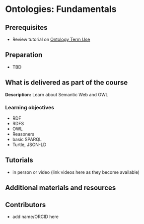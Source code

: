 # Ontologies: Fundamentals

## Prerequisites
- Review tutorial on [Ontology Term Use](/redesign/01_ontologyTermUse.md)

## Preparation
- TBD

## What is delivered as part of the course

**Description:**  Learn about Semantic Web and OWL

### Learning objectives
- RDF
- RDFS
- OWL
- Reasoners
- basic SPARQL
- Turtle, JSON-LD

## Tutorials
- in person or video (link videos here as they become available)

## Additional materials and resources

## Contributors
- add name/ORCID here